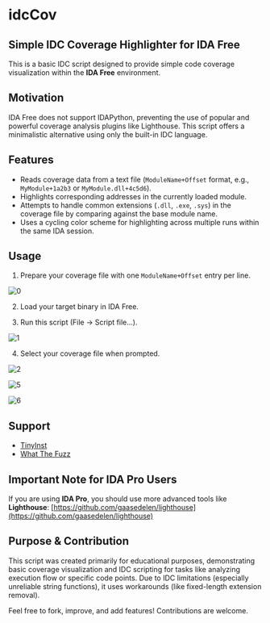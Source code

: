 # idcCov

## Simple IDC Coverage Highlighter for IDA Free

This is a basic IDC script designed to provide simple code coverage visualization within the **IDA Free** environment.

## Motivation

IDA Free does not support IDAPython, preventing the use of popular and powerful coverage analysis plugins like Lighthouse. This script offers a minimalistic alternative using only the built-in IDC language.

## Features

*   Reads coverage data from a text file (`ModuleName+Offset` format, e.g., `MyModule+1a2b3` or `MyModule.dll+4c5d6`).
*   Highlights corresponding addresses in the currently loaded module.
*   Attempts to handle common extensions (`.dll`, `.exe`, `.sys`) in the coverage file by comparing against the base module name.
*   Uses a cycling color scheme for highlighting across multiple runs within the same IDA session.

## Usage

1.  Prepare your coverage file with one `ModuleName+Offset` entry per line.

![0](https://github.com/user-attachments/assets/3d4f8113-06da-4c64-b655-05f10a7628b4)

2.  Load your target binary in IDA Free.

3.  Run this script (File -> Script file...).

![1](https://github.com/user-attachments/assets/9686d51a-66be-4502-a80c-d9ad093f6895)

4.  Select your coverage file when prompted.

![2](https://github.com/user-attachments/assets/ee35e1ae-a0ce-47fc-991a-5682dcd83c51)

![5](https://github.com/user-attachments/assets/98ad2e23-c5d8-4ed5-970c-02e8e62bfef0)

![6](https://github.com/user-attachments/assets/498d3821-e6b6-4c9d-8cbc-a1918d8ee57a)


## Support

- [TinyInst](https://github.com/googleprojectzero/TinyInst)
- [What The Fuzz](https://github.com/0vercl0k/wtf)


## Important Note for IDA Pro Users

If you are using **IDA Pro**, you should use more advanced tools like **Lighthouse**: [https://github.com/gaasedelen/lighthouse](https://github.com/gaasedelen/lighthouse)


## Purpose & Contribution

This script was created primarily for educational purposes, demonstrating basic coverage visualization and IDC scripting for tasks like analyzing execution flow or specific code points. Due to IDC limitations (especially unreliable string functions), it uses workarounds (like fixed-length extension removal).

Feel free to fork, improve, and add features! Contributions are welcome.
